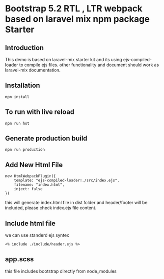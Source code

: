 # Bootstrap 5.2 RTL , LTR webpack based on laravel mix npm package Starter 

## Introduction
This demo is based on laravel-mix starter kit and its using ejs-compiled-loader to compile ejs files.
other functionality and document should work as laravel-mix documentation.


## Installation
    npm install

## To run with live reload
    npm run hot

## Generate production build
    npm run production

## Add New Html File

    new HtmlWebpackPlugin({
        template: "ejs-compiled-loader!./src/index.ejs",
        filename: "index.html",
        inject: false
    })

this will generate index.html file in dist folder and header/footer will be included, please check index.ejs file content.

## Include html file
we can use standerd ejs syntex

    <% include ./include/header.ejs %>

## app.scss
this file includes bootstrap directly from node_modules
